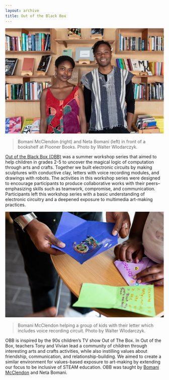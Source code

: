 ```yaml
---
layout: archive
title: Out of the Black Box
---
```


![Bomani McClendon (right) and Neta Bomani (left) in front of a bookshelf at Piooner Books.](/assets/img/archive/obb/obb1.jpg)
> Bomani McClendon (right) and Neta Bomani (left) in front of a bookshelf at Piooner Books. Photo by Walter Wlodarczyk.

[Out of the Black Box (OBB)](https://pioneerworks.org/programs/summer-steam-program-out-of-the-black-box/) was a summer workshop series that aimed to help children in grades 2-5 to uncover the magical logic of computation through arts and crafts. Together we built electronic circuits by making sculptures with conductive clay, letters with voice recording modules, and drawings with robots. The activities in this workshop series were designed to encourage participants to produce collaborative works with their peers–emphasizing skills such as teamwork, compromise, and communication. Participants left this workshop series with a basic understanding of electronic circuitry and a deepened exposure to multimedia art-making practices.

![Bomani McClendon helping a group of kids with their letter which includes voice recording circuit. P](/assets/img/archive/obb/obb2.jpg)
> Bomani McClendon helping a group of kids with their letter which includes voice recording circuit. Photo by Walter Wlodarczyk.

OBB is inspired by the 90s children’s TV show Out of The Box. In Out of the Box, teachers Tony and Vivian lead a community of children through interesting arts and crafts activities, while also instilling values about friendship, communication, and relationship-building. We aimed to create a similar environment for values-based exposure to art-making by extending our focus to be inclusive of STEAM education. OBB was taught by [Bomani McClendon](https://bomani.xyz) and Neta Bomani.